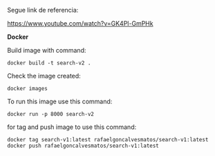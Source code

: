 Segue link de referencia:

https://www.youtube.com/watch?v=GK4Pl-GmPHk

**Docker**

Build image with command:

```
docker build -t search-v2 .
```

Check the image created:

```
docker images
```

To run this image use this command:

```
docker run -p 8000 search-v2
```

for tag and push image to use this command:

```
docker tag search-v1:latest rafaelgoncalvesmatos/search-v1:latest
docker push rafaelgoncalvesmatos/search-v1:latest
```
